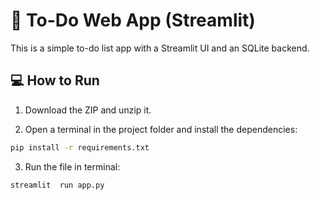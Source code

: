 # 📝 To-Do Web App (Streamlit)

This is a simple to-do list app with a Streamlit UI and an SQLite backend.

## 💻 How to Run

1. Download the ZIP and unzip it.

2. Open a terminal in the project folder and install the dependencies:
```bash
pip install -r requirements.txt
```
3. Run the file in terminal:
```bash
streamlit  run app.py
```